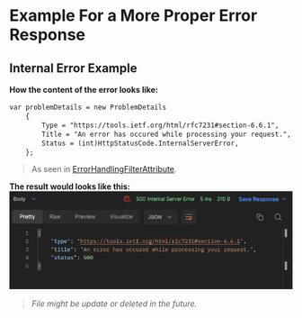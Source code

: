 # Example For a More Proper Error Response

## Internal Error Example

**How the content of the error looks like:**

```
var problemDetails = new ProblemDetails
    {
        Type = "https://tools.ietf.org/html/rfc7231#section-6.6.1",
        Title = "An error has occured while processing your request.",
        Status = (int)HttpStatusCode.InternalServerError,
    };
```

> As seen in [ErrorHandlingFilterAttribute](https://github.com/German-kos/Communion-Api-Clean_Rewrite/blob/5b707a0faebb76d2fd8b57abdeffed5c5be4a688/Communion/Communion.Api/Filters/ErrorHandlingFilterAttribute.cs#L13-L18).

**The result would looks like this:**
![](images/ErrorHttpResponseEx.png)

> _File might be update or deleted in the future._
